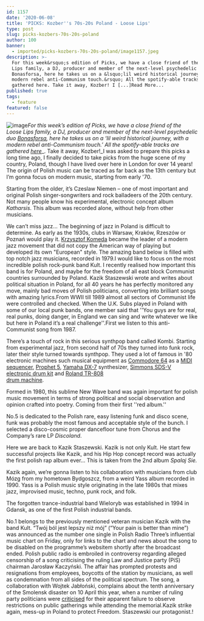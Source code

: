 ```yaml
---
id: 1157
date: '2020-06-08'
title: 'PICKS: Kozber''s 70s-20s Poland - Loose Lips'
type: post
slug: picks-kozbers-70s-20s-poland
author: 100
banner:
  - imported/picks-kozbers-70s-20s-poland/image1157.jpeg
description: >-
  For this week&rsquo;s edition of Picks, we have a close friend of the Loose
  Lips family, a DJ, producer and member of the next-level psychedelic duo
  Bonasforsa, here he takes us on a &lsquo;lil weird historical journey, with a
  modern rebel anti-Communism touch.&rsquo; All the spotify-able tracks are
  gathered here. Take it away, Kozber! I [...]Read More...
published: true
tags:
  - feature
featured: false
---
```

![image](../imported/picks-kozbers-70s-20s-poland/image1157.jpeg)_For this week’s edition of Picks, we have a close friend of the Loose Lips family, a DJ, producer and member of the next-level psychedelic duo [Bonasforsa](https://soundcloud.com/bonasforsa?fbclid=IwAR174qoI8iCjilIh-z9OB1DNdJt9JrmPIRc6htKFUAauLZoynPiHrS6meYg), here he takes us on a ‘lil weird historical journey, with a modern rebel anti-Communism touch.’ All the spotify-able tracks are gathered_ [_here_](https://open.spotify.com/playlist/2ltnjR7AKdwKskFJfvzkzL?si=S0pr4a_tRr6s5O37zyZNtA)_. Take it away, Kozber!_I was asked to prepare this picks a long time ago, I finally decided to take picks from the huge scene of my country, Poland, though I have lived over here in London for over 14 years! The origin of Polish music can be traced as far back as the 13th century but I’m gonna focus on modern music, starting from early '70.

Starting from the older, it’s Czeslaw Niemen – one of most important and original Polish singer-songwriters and rock balladeers of the 20th century. Not many people know his experimental, electronic concept album _Katharsis_. This album was recorded alone, without help from other musicians.

We can’t miss jazz… The beginning of jazz in Poland is difficult to determine. As early as the 1930s, clubs in Warsaw, Kraków, Rzeszów or Poznań would play it. [Krzysztof Komeda](https://en.wikipedia.org/wiki/Krzysztof_Komeda) became the leader of a modern jazz movement that did not copy the American way of playing but developed its own "European" style. The amazing band below is filled with top notch jazz musicians, recorded in 1979.[](https://www.youtube.com/watch?v=GM3urHrne5E&t=175s)I would like to focus on the most incredible polish rock-punk band Kult. I recently realised how important this band is for Poland, and maybe for the freedom of all east block Communist countries surrounded by Poland. Kazik Staszewski wrote and writes about political situation in Poland, for all 40 years he has perfectly monitored any move, mainly bad moves of Polish politicians, converting into brilliant songs with amazing lyrics.From WWII till 1989 almost all sectors of Communist life were controlled and checked. When the U.K. Subs played in Poland with some of our local punk bands, one member said that ''You guys are for real, real punks, doing danger, in England we can sing and write whatever we like but here in Poland it’s a real challenge''.First we listen to this anti-Communist song from 1987.

There’s a touch of rock in this serious synthpop band called Kombi. Starting from experimental jazz, from second half of 70s they turned into funk rock, later their style turned towards synthpop. They used a lot of famous in '80 electronic machines such musical equipment as [Commodore 64](https://en.wikipedia.org/wiki/Commodore_64) as a [MIDI](https://en.wikipedia.org/wiki/MIDI)  
[sequencer](https://en.wikipedia.org/wiki/Music_sequencer), [Prophet 5](https://en.wikipedia.org/wiki/Prophet_5), [Yamaha DX-7](https://en.wikipedia.org/wiki/Yamaha_DX-7) synthesizer, [Simmons SDS-V](https://en.wikipedia.org/wiki/Simmons_SDS-V)  
[electronic drum kit](https://en.wikipedia.org/wiki/Electronic_drum_kit) and [Roland TR-808](https://en.wikipedia.org/wiki/Roland_TR-808)  
[drum machine](https://en.wikipedia.org/wiki/Drum_machine).

Formed in 1980, this sublime New Wave band was again important for polish music movement in terms of strong political and social observation and opinion crafted into poetry. Coming from their first ''red album.''

No.5 is dedicated to the Polish rare, easy listening funk and disco scene, funk was probably the most famous and acceptable style of the bunch. I selected a disco-cosmic proper dancefloor tune from Chorus and the Company’s rare LP _Discoland_.

Here we are back to Kazik Staszewski. Kazik is not only Kult. He start few successful projects like Kazik, and his Hip Hop concept record was actually the first polish rap album ever… This is taken from the 2nd album _Spalaj Sie._

Kazik again, we’re gonna listen to his collaboration with musicians from club Mózg from my hometown Bydgoszcz, from a weird Yass album recorded in 1990. Yass is a Polish music style originating in the late 1980s that mixes jazz, improvised music, techno, punk rock, and folk.

The forgotten trance-industrial band Wieloryb was established in 1994 in Gdansk, as one of the first Polish industrial bands.

No.1 belongs to the previously mentioned veteran musician Kazik with the band Kult. “Twój ból jest lepszy niż mój” (“Your pain is better than mine”) was announced as the number one single in Polish Radio Three’s influential music chart on Friday, only for links to the chart and news about the song to be disabled on the programme’s websitem shortly after the broadcast ended. Polish public radio is embroiled in controversy regarding alleged censorship of a song criticising the ruling Law and Justice party (PiS) chairman Jarosław Kaczyński. The affair has prompted protests and resignations from employees, boycotts of the station by musicians, as well as condemnation from all sides of the political spectrum. The song, a collaboration with Wojtek Jabłoński, complains about the tenth anniversary of the Smolensk disaster on 10 April this year, when a number of ruling party politicians were [criticised](https://notesfrompoland.com/2020/04/10/commemoration-and-controversy-as-poland-marks-tenth-anniversary-of-smolensk-crash/) for their apparent failure to observe restrictions on public gatherings while attending the memorial.Kazik strike again, mess-up in Poland to protect Freedom. Staszewski our protagonist.!